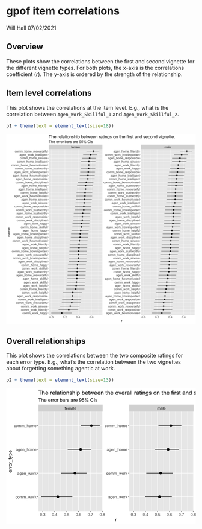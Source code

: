 gpof item correlations
================
Will Hall
07/02/2021

## Overview

These plots show the correlations between the first and second vignette
for the different vignette types. For both plots, the x-axis is the
correlations coefficient (*r*). The y-axis is ordered by the strength of
the relationship.

## Item level correlations

This plot shows the correlations at the item level. E.g., what is the
correlation between `Agen_Work_Skillful_1` and `Agen_Work_Skillful_2`.

``` r
p1 + theme(text = element_text(size=18))
```

![](gpof-items_files/figure-gfm/unnamed-chunk-2-1.png)<!-- -->

## Overall relationships

This plot shows the correlations between the two composite ratings for
each error type. E.g., what’s the correlation between the two vignettes
about forgetting something agentic at work.

``` r
p2 + theme(text = element_text(size=13))
```

![](gpof-items_files/figure-gfm/unnamed-chunk-3-1.png)<!-- -->
